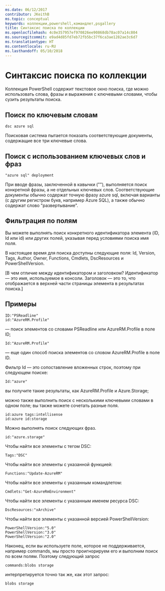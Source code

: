 ```yaml
---
ms.date: 06/12/2017
contributor: JKeithB
ms.topic: conceptual
keywords: коллекции,powershell,командлет,psgallery
title: Синтаксис поиска по коллекции
ms.openlocfilehash: 4c0e357957ef970826ee90868db78ac07a14c804
ms.sourcegitcommit: e9ad4d85fd7eb72fb5bc37f6ca3ae1282ae3c6d7
ms.translationtype: HT
ms.contentlocale: ru-RU
ms.lasthandoff: 05/10/2018
---
```

# <a name="gallery-search-syntax"></a>Синтаксис поиска по коллекции

Коллекция PowerShell содержит текстовое окно поиска, где можно использовать слова, фразы и выражения с ключевыми словами, чтобы сузить результаты поиска.

## <a name="search-by-keywords"></a>Поиск по ключевым словам

    dsc azure sql

Поисковая система пытается показать соответствующие документы, содержащие все три ключевые слова.

## <a name="search-using-phrases-and-keywords"></a>Поиск с использованием ключевых слов и фраз

    "azure sql" deployment

При вводе фразы, заключенной в кавычки (""), выполняется поиск конкретной фразы, а не отдельных ключевых слов.
Соответствующие документы обычно содержат точную фразу azure sql, включая варианты (с другим регистром букв, например Azure SQL), а также обычно содержат слово "развертывание".

## <a name="filtering-on-fields"></a>Фильтрация по полям

Вы можете выполнять поиск конкретного идентификатора элемента (ID, Id или id) или других полей, указывая перед условиями поиска имя поля.

В настоящее время для поиска доступны следующие поля: Id, Version, Tags, Author, Owner, Functions, Cmdlets, DscResources и PowerShellVersion.

[В чем отличие между идентификатором и заголовком? Идентификатор — это имя, используемое в консоли. Заголовок — это то, что отображается в верхней части страницы элемента в результатах поиска.]

## <a name="examples"></a>Примеры

    ID:"PSReadline"
    id:"AzureRM.Profile"

— поиск элементов со словами PSReadline или AzureRM.Profile в поле ID;

    Id:"AzureRM.Profile"

— еще один способ поиска элементов со словом AzureRM.Profile в поле ID.

Фильтр Id — это сопоставление вложенных строк, поэтому при следующем поиске:

    Id:"azure"

вы получите такие результаты, как AzureRM.Profile и Azure.Storage;

можно также выполнить поиск с несколькими ключевыми словами в одном поле; вы также можете сочетать разные поля.

    id:azure tags:intellisense
    id:azure id:storage

Можно выполнять поиск следующих фраз.

    id:"azure.storage"


Чтобы найти все элементы с тегом DSC:

    Tags:"DSC"

Чтобы найти все элементы с указанной функцией:

    Functions:"Update-AzureRM"

Чтобы найти все элементы с указанным командлетом:

    Cmdlets:"Get-AzureRmEnvironment"

Чтобы найти все элементы с указанным именем ресурса DSC:

    DscResources:"xArchive"

Чтобы найти все элементы с указанной версией PowerShellVersion:

    PowerShellVersion:"5.0"
    PowerShellVersion:"3.0"
    PowerShellVersion:"2.0"


Наконец, если вы используете поле, которое не поддерживается, например commands, мы просто проигнорируем его и выполним поиск по всем полям. Поэтому следующий запрос

    commands:blobs storage

интерпретируется точно так же, как этот запрос:

    blobs storage